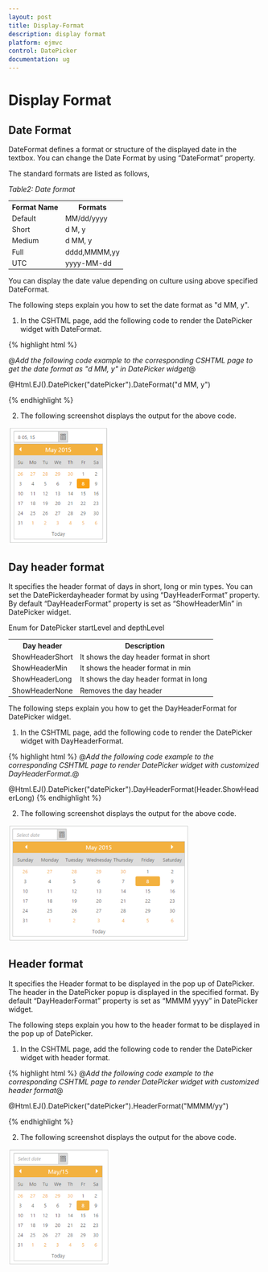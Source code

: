 ```yaml
---
layout: post
title: Display-Format
description: display format
platform: ejmvc
control: DatePicker
documentation: ug
---
```


# Display Format

## Date Format

DateFormat defines a format or structure of the displayed date in the textbox. You can change the Date Format by using “DateFormat” property.

The standard formats are listed as follows,

_Table2: Date format_

<table>
<tr>
<th>
Format Name</th><th>
   Formats</th></tr>
<tr>
<td>
Default</td><td>
MM/dd/yyyy</td></tr>
<tr>
<td>
Short</td><td>
 d M, y</td></tr>
<tr>
<td>
Medium</td><td>
d MM, y</td></tr>
<tr>
<td>
Full</td><td>
dddd,MMMM,yy</td></tr>
<tr>
<td>
UTC</td><td>
yyyy-MM-dd</td></tr>
</table>


You can display the date value depending on culture using above specified DateFormat.

The following steps explain you how to set the date format as "d MM, y".

1. In the CSHTML page, add the following code to render the DatePicker widget with DateFormat.



{% highlight html %}

@*Add the following code example to the corresponding CSHTML page to get the date format as "d MM, y" in DatePicker widget*@

@Html.EJ().DatePicker("datePicker").DateFormat("d MM, y")

{% endhighlight %}

2.  The following screenshot displays the output for the above code.



![](Display-Format_images/Display-Format_img1.png)


## Day header format

It specifies the header format of days in short, long or min types. You can set the DatePickerdayheader format by using “DayHeaderFormat” property. By default “DayHeaderFormat” property is set as “ShowHeaderMin” in DatePicker widget. 

Enum for DatePicker startLevel and depthLevel

<table>
<tr>
<th>
Day header</th><th>
Description</th></tr>
<tr>
<td>
ShowHeaderShort</td><td>
It shows the day header format in short</td></tr>
<tr>
<td>
ShowHeaderMin</td><td>
It shows the header format in min</td></tr>
<tr>
<td>
ShowHeaderLong</td><td>
It shows the day header format in long</td></tr>
<tr>
<td>
ShowHeaderNone</td><td>
Removes the day header</td></tr>
</table>


The following steps explain you how to get the DayHeaderFormat for DatePicker widget.

1. In the CSHTML page, add the following code to render the DatePicker widget with DayHeaderFormat.


{% highlight html %}
@*Add the following code example to the corresponding CSHTML page to render DatePicker widget with customized DayHeaderFormat.*@

@Html.EJ().DatePicker("datePicker").DayHeaderFormat(Header.ShowHeaderLong)
{% endhighlight %}


2.  The following screenshot displays the output for the above code.



![](Display-Format_images/Display-Format_img2.png)

## Header format

It specifies the Header format to be displayed in the pop up of DatePicker. The header in the DatePicker popup is displayed in the specified format. By default “DayHeaderFormat” property is set as “MMMM yyyy” in DatePicker widget. 

The following steps explain you how to the header format to be displayed in the pop up of DatePicker.



1. In the CSHTML page, add the following code to render the DatePicker widget with header format.


{% highlight html %}
@*Add the following code example to the corresponding CSHTML page to render DatePicker widget with customized header format*@

@Html.EJ().DatePicker("datePicker").HeaderFormat("MMMM/yy")

{% endhighlight %}

2. The following screenshot displays the output for the above code.



![](Display-Format_images/Display-Format_img3.png)
